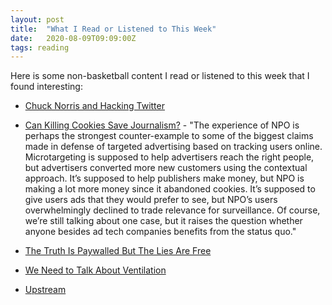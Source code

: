 ```yaml
---
layout: post
title:  "What I Read or Listened to This Week"
date:   2020-08-09T09:09:00Z
tags: reading
---
```

Here is some non-basketball content I read or listened to this week that I found interesting:


* [Chuck Norris and Hacking Twitter](https://themargins.substack.com/p/chuck-norris-and-hacking-twitter)

* [Can Killing Cookies Save Journalism?](https://www.wired.com/story/can-killing-cookies-save-journalism/) - "The experience of NPO is perhaps the strongest counter-example to some of the biggest claims made in defense of targeted advertising based on tracking users online. Microtargeting is supposed to help advertisers reach the right people, but advertisers converted more new customers using the contextual approach. It’s supposed to help publishers make money, but NPO is making a lot more money since it abandoned cookies. It’s supposed to give users ads that they would prefer to see, but NPO’s users overwhelmingly declined to trade relevance for surveillance. Of course, we’re still talking about one case, but it raises the question whether anyone besides ad tech companies benefits from the status quo."

* [The Truth Is Paywalled But The Lies Are Free](https://www.currentaffairs.org/2020/08/the-truth-is-paywalled-but-the-lies-are-free/)

* [We Need to Talk About Ventilation](https://www.theatlantic.com/health/archive/2020/07/why-arent-we-talking-more-about-airborne-transmission/614737/)

* [Upstream](https://www.simonandschuster.com/books/Upstream/Dan-Heath/9781982134723)
